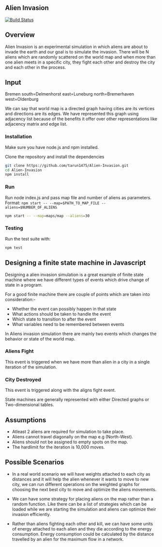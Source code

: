 ## Alien Invasion

[![Build Status](https://travis-ci.org/tarun1475/Alien-Invasion.svg?branch=master)](https://travis-ci.org/tarun1475/Alien-Invasion)

## Overview

Alien Invasion is an experimental simulation in which aliens are about to invade the earth and our goal is to
simulate the invasion. There will be N aliens which are randomly scattered on the world map and when more than one
alien meets in a specific city, they fight each other and destroy the city and each other in the process.

## Input

Bremen south=Delmenhorst east=Luneburg north=Bremerhaven west=Oldenburg

We can say that world map is a directed graph having cities are its vertices and directions are its edges. We have
represented this graph using adjacency list because of the benefits it offer over other representations like adjacency matrix
and edge list.

### Installation

Make sure you have node.js and npm installed.

Clone the repository and install the dependencies

```bash
git clone https://github.com/tarun1475/Alien-Invasion.git
cd Alien-Invasion
npm install
```

### Run

Run node index.js and pass map file and number of aliens as parameters.<br />
Format: `npm start -- --map=$PATH_TO_MAP_FILE --aliens=$NUMBER_OF_ALIENS`

```bash
npm start -- --map=maps/map --aliens=30
```

### Testing

Run the test suite with:

```bash
npm test
```

## Designing a finite state machine in Javascript

Designing a alien invasion simulation is a great example of finite state machine where we have different types of events
which drive change of state in a program.

For a good finite machine there are couple of points which are taken into consideration:-

- Whether the event can possibly happen in that state
- What actions should be taken to handle the event
- Which state to transition to after the event
- What variables need to be remembered between events

In Aliens invasion simulation there are mainly two events which changes the behavior or state of the world map.

### Aliens Fight

This event is triggered when we have more than alien in a city in a single iteration of the simulation.

### City Destroyed

This event is triggered along with the aligns fight event.

State machines are generally represented with either Directed graphs or Two-dimensional tables.

## Assumptions

- Atleast 2 aliens are required for simulation to take place.
- Aliens cannot travel diagonally on the map e.g (North-West).
- Aliens should not be assigned to empty spots on the map.
- The hardlimit for the iteration is 10,000 moves.

## Possible Scenarios

- In a real world scenario we will have weights attached to each city as distances and it will help the alien whenever it
  wants to move to new city, we can run different operations on the weighted graphs for choosing the next best city to move and
  optimize the aliens movements.

- We can have some strategy for placing aliens on the map rather than a random function. Like there can be a list of
  strategies which can be loaded while we are starting the simulation and aliens can optimize their invasion efficiently.

- Rather than aliens fighting each other and kill, we can have some units of energy attached to each alien and they die according to the energy consumption. Energy consumption could be calculated by the distance travelled by an alien for the maximum flow in a network.
